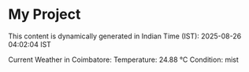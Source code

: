 # My Project

This content is dynamically generated in Indian Time (IST): 2025-08-26 04:02:04 IST


Current Weather in Coimbatore:
Temperature: 24.88 °C
Condition: mist
